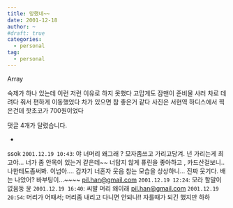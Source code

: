 ```yaml
---
title: 망했네~~
date: 2001-12-18
author: ~
#draft: true
categories:
  - personal
tag:
  - personal
---
```




Array

숙제가 하나 있는데 이런 저런 이유로 하지 못했다
고맙게도 잠맨이 준비물 사러 차로 데려다 줘서 편하게 이동했었다
차가 있으면 참 좋은거 같다
사진은 서현역 하디스에서 찍은건데
핫초코가 700원이었다


 댓글  4개가 달렸습니다.

- 
 ssok `2001.12.19 10:43`: 
야 너머리 왜그래 ? 모자좀쓰고 가리고당겨. 넌 가리는게 최고야... 너가 좀 안목이 있는거 같은데~~ 너답지 않게 퓨린을 좋아하고 , 카드산걸보니.. 나한테도좀써봐. 이넘아.... 갑자기 너혼자 웃음 참는 모습을 상상하니... 진짜 웃기다. 배는 나았어? 바부팅이...~~~~
 pil.han@gmail.com `2001.12.19 12:24`: 
모라 할말이 없음둥
 윤 `2001.12.19 16:40`: 
씨발 머리 왜이래
 pil.han@gmail.com `2001.12.19 20:54`: 
머리가 어때서; 머리좀 내리고 다니면 안되나!! 자를때가 되긴 했지만 하하




